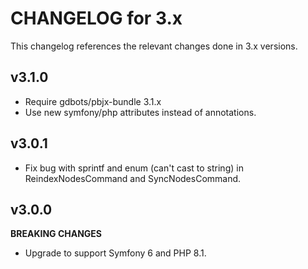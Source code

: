 # CHANGELOG for 3.x
This changelog references the relevant changes done in 3.x versions.


## v3.1.0
* Require gdbots/pbjx-bundle 3.1.x
* Use new symfony/php attributes instead of annotations.


## v3.0.1
* Fix bug with sprintf and enum (can't cast to string) in ReindexNodesCommand and SyncNodesCommand.


## v3.0.0
__BREAKING CHANGES__

* Upgrade to support Symfony 6 and PHP 8.1.
